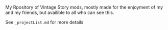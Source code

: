 My Rpository of Vintage Story mods, mostly made for the enjoyment of my and my friends, but availible to all who can see this.

See `_projectList.md` for more details
